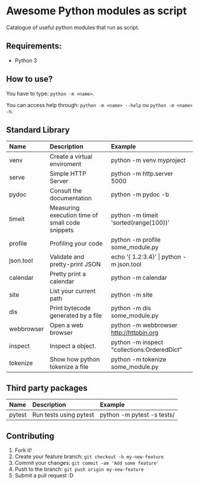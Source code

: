 # Awesome Python modules as script

Catalogue of useful python modules that run as script.

## Requirements:
* Python 3

## How to use?

You have to type: `python -m <name>`.

You can access help through: `python -m <name> --help` ou `python -m <name> -h`.

Standard Library
----------------

| Name          | Description                                    | Example                                      |
| :------------ |:-----------------------------------------------|:---------------------------------------------|
| venv          | Create a virtual enviroment                    | python -m venv myproject                     |
| serve         | Simple HTTP Server                             | python -m http.server 5000                   |
| pydoc         | Consult the documentation                      | python -m pydoc -b                           |
| timeit        | Measuring execution time of small code snippets| python -m timeit 'sorted(range(100))'        |
| profile       | Profiling your code                            | python -m profile some_module.py             |
| json.tool     | Validate and pretty-print JSON                 | echo '{ 1.2:3.4}' \| python -m json.tool     |
| calendar      | Pretty print a calendar                        | python -m calendar                           |
| site          | List your current path                         | python -m site                               |
| dis           | Print bytecode generated by a file             | python -m dis some_module.py                 |
| webbrowser    | Open a web browser                             | python -m webbrowser http://httpbin.org      |
| inspect       | Inspect a object.                              | python -m inspect "collections:OrderedDict"  |
| tokenize      | Show how python tokenize a file                | python -m tokenize some_module.py            |

Third party packages
--------------------

| Name          | Description                                    |Example                    |
|:------------- |:---------------------------------------------- |:--------------------------|
| pytest        |Run tests using pytest                          | python -m pytest -s tests/|

## Contributing

1. Fork it!
2. Create your feature branch: `git checkout -b my-new-feature`
3. Commit your changes: `git commit -am 'Add some feature'`
4. Push to the branch: `git push origin my-new-feature`
5. Submit a pull request :D
